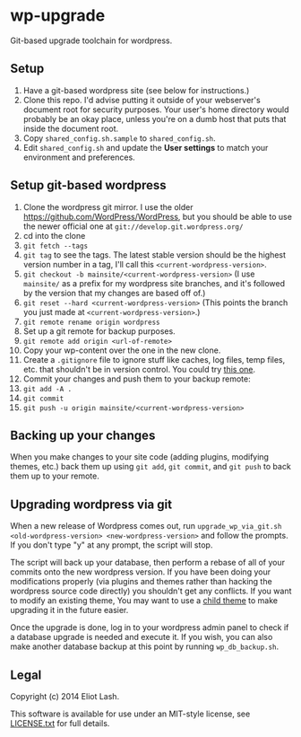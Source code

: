 # wp-upgrade
Git-based upgrade toolchain for wordpress.

## Setup
 1. Have a git-based wordpress site (see below for instructions.)
 1. Clone this repo. I'd advise putting it outside of your webserver's document root for security purposes. Your user's home directory would probably be an okay place, unless you're on a dumb host that puts that inside the document root.
 1. Copy `shared_config.sh.sample` to `shared_config.sh`.
 1. Edit `shared_config.sh` and update the **User settings** to match your environment and preferences.

## Setup git-based wordpress
 1. Clone the wordpress git mirror. I use the older https://github.com/WordPress/WordPress, but you should be able to use the newer official one at `git://develop.git.wordpress.org/`
 1. cd into the clone
 1. `git fetch --tags`
 1. `git tag` to see the tags. The latest stable version should be the highest version number in a tag, I'll call this `<current-wordpress-version>`.
 1. `git checkout -b mainsite/<current-wordpress-version>` (I use `mainsite/` as a prefix for my wordpress site branches, and it's followed by the version that my changes are based off of.)
 1. `git reset --hard <current-wordpress-version>` (This points the branch you just made at `<current-wordpress-version>`.)
 1. `git remote rename origin wordpress`
 1. Set up a git remote for backup purposes.
 1. `git remote add origin <url-of-remote>`
 1. Copy your wp-content over the one in the new clone.
 1. Create a `.gitignore` file to ignore stuff like caches, log files, temp files, etc. that shouldn't be in version control. You could try [this one](https://github.com/github/gitignore/blob/master/WordPress.gitignore).
 1. Commit your changes and push them to your backup remote:
   1. `git add -A .`
   1. `git commit`
   1. `git push -u origin mainsite/<current-wordpress-version>`

## Backing up your changes
When you make changes to your site code (adding plugins, modifying themes, etc.) back them up using `git add`, `git commit`, and `git push` to back them up to your remote.

## Upgrading wordpress via git
When a new release of Wordpress comes out, run `upgrade_wp_via_git.sh <old-wordpress-version> <new-wordpress-version>` and follow the prompts. If you don't type "y" at any prompt, the script will stop.

The script will back up your database, then perform a rebase of all of your commits onto the new wordpress version. If you have been doing your modifications properly (via plugins and themes rather than hacking the wordpress source code directly) you shouldn't get any conflicts. If you want to modify an existing theme, You may want to use a [child theme](http://codex.wordpress.org/Child_Themes) to make upgrading it in the future easier.

Once the upgrade is done, log in to your wordpress admin panel to check if a database upgrade is needed and execute it.
If you wish, you can also make another database backup at this point by running `wp_db_backup.sh`.

## Legal
Copyright (c) 2014 Eliot Lash.

This software is available for use under an MIT-style license, see [LICENSE.txt](/LICENSE.txt) for full details.
